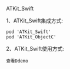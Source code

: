 ATKit_Swift

1、ATKit_Swift集成方式:

    pod 'ATKit_Swift'
    pod 'ATKit_ObjectC'
    
2、ATKit_Swift使用方式:
    
    查看Ddemo
